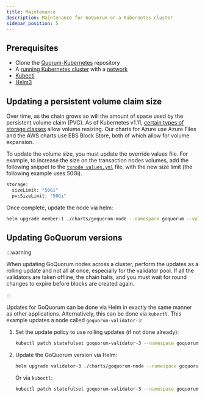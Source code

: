 ```yaml
---
title: Maintenance
description: Maintenance for GoQuorum on a Kubernetes cluster
sidebar_position: 5
---
```


## Prerequisites

- Clone the [Quorum-Kubernetes](https://github.com/ConsenSys/quorum-kubernetes) repository
- A [running Kubernetes cluster](./create-cluster.md) with a [network](./deploy-charts.md)
- [Kubectl](https://kubernetes.io/docs/tasks/tools/)
- [Helm3](https://helm.sh/docs/intro/install/)

## Updating a persistent volume claim size

Over time, as the chain grows so will the amount of space used by the persistent volume claim (PVC). As of Kubernetes v1.11, [certain types of storage classes](https://kubernetes.io/docs/concepts/storage/storage-classes/#allow-volume-expansion) allow volume resizing. Our charts for Azure use Azure Files and the AWS charts use EBS Block Store, both of which allow for volume expansion.

To update the volume size, you must update the override values file. For example, to increase the size on the transaction nodes volumes, add the following snippet to the [`txnode values.yml`](https://github.com/ConsenSys/quorum-kubernetes/blob/master/helm/values/txnode.yml) file, with the new size limit (the following example uses 50Gi).

```bash
storage:
  sizeLimit: "50Gi"
  pvcSizeLimit: "50Gi"
```

Once complete, update the node via helm:

```bash
helm upgrade member-1 ./charts/goquorum-node --namespace goquorum --values ./values/txnode.yml
```

## Updating GoQuorum versions

:::warning

When updating GoQuorum nodes across a cluster, perform the updates as a rolling update and not all at once, especially for the validator pool. If all the validators are taken offline, the chain halts, and you must wait for round changes to expire before blocks are created again.

:::

Updates for GoQuorum can be done via Helm in exactly the same manner as other applications. Alternatively, this can be done via `kubectl`. This example updates a node called `goquorum-validator-3`:

1. Set the update policy to use rolling updates (if not done already):

   ```bash
   kubectl patch statefulset goquorum-validator-3 --namespace goquorum -p '{"spec":{"updateStrategy":{"type":"RollingUpdate"}}}'
   ```

2. Update the GoQuorum version via Helm:

   ```bash
   helm upgrade validator-3 ./charts/goquorum-node --namespace goquorum --values ./values/validator.yml --set image.goquorum.tag=21.10.0
   ```

   Or via `kubectl`:

   ```bash
   kubectl patch statefulset goquorum-validator-3 --namespace goquorum --type='json' -p='[{"op": "replace", "path": "/spec/template/spec/containers/0/image", "value":"quorumengineering/goquorum:21.10.0"}]'
   ```
